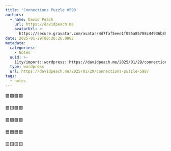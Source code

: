 ```yaml
---
title: 'Connections Puzzle #598'
authors:
  - name: David Peach
    url: https://davidpeach.me
    avatarUrl: >-
      https://secure.gravatar.com/avatar/4d7faf5eee1f055a85788c44936b8995eaab6dfb004e7854ec747ccb272e91ee?s=96&d=mm&r=g
date: 2025-01-29T00:26:26.000Z
metadata:
  categories:
    - Notes
  uuid: >-
    11ty/import::wordpress::https://davidpeach.me/2025/01/29/connections-puzzle-598/
  type: wordpress
  url: https://davidpeach.me/2025/01/29/connections-puzzle-598/
tags:
  - notes
---
```

🟩🟩🟩🟩

🟪🟨🟪🟪

🟪🟪🟪🟪

🟦🟦🟦🟦

🟨🟨🟨🟨